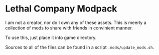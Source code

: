 # Lethal Company Modpack

I am not a creator, nor do I own any of these assets. This is meerly a collection of mods to share with friends in convinient manner.

To use this, just place it into game directory.

Sources to all of the files can be found in a script `.mods/update_mods.sh`.

